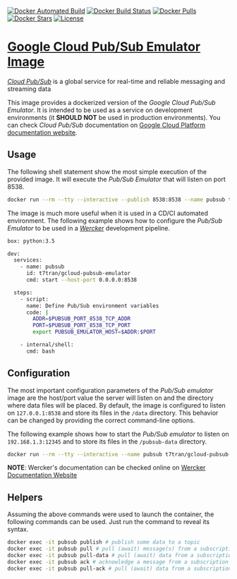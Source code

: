 [![Docker Automated Build](https://img.shields.io/docker/automated/t7tran/gcloud-pubsub-emulator.svg)](https://hub.docker.com/r/t7tran/gcloud-pubsub-emulator/) [![Docker Build Status](https://img.shields.io/docker/build/t7tran/gcloud-pubsub-emulator.svg)](https://hub.docker.com/r/t7tran/gcloud-pubsub-emulator/builds/) [![Docker Pulls](https://img.shields.io/docker/pulls/t7tran/gcloud-pubsub-emulator.svg)](https://hub.docker.com/r/t7tran/gcloud-pubsub-emulator/) [![Docker Stars](https://img.shields.io/docker/stars/t7tran/gcloud-pubsub-emulator.svg)](https://hub.docker.com/r/t7tran/gcloud-pubsub-emulator/) [![License](https://img.shields.io/github/license/t7tran/docker-gcloud-pubsub-emulator.svg)](https://raw.githubusercontent.com/t7tran/docker-gcloud-pubsub-emulator/blob/master/LICENSE.md)

# [Google Cloud Pub/Sub Emulator Image](https://hub.docker.com/r/t7tran/gcloud-pubsub-emulator/)

[*Cloud Pub/Sub*](https://cloud.google.com/pubsub/) is a global service for real-time and reliable messaging and streaming data

This image provides a dockerized version of the *Google Cloud Pub/Sub Emulator*. It is intended to be used as a service on development environments (it **SHOULD NOT** be used in production environments). You can check *Cloud Pub/Sub* documentation on [Google Cloud Platform documentation website](https://cloud.google.com/pubsub/docs/).

## Usage
The following shell statement show the most simple execution of the provided image. It will execute the *Pub/Sub Emulator* that will listen on port 8538.

```sh
docker run --rm --tty --interactive --publish 8538:8538 --name pubsub t7tran/gcloud-pubsub-emulator
```

The image is much more useful when it is used in a CD/CI automated environment. The following example shows how to configure the *Pub/Sub Emulator* to be used in a [*Wercker*](http://www.wercker.com/) development pipeline.

```sh
box: python:3.5

dev:
  services:
    - name: pubsub
      id: t7tran/gcloud-pubsub-emulator
      cmd: start --host-port 0.0.0.0:8538

  steps:
    - script:
      name: Define Pub/Sub environment variables
      code: |
        ADDR=$PUBSUB_PORT_8538_TCP_ADDR
        PORT=$PUBSUB_PORT_8538_TCP_PORT
        export PUBSUB_EMULATOR_HOST=$ADDR:$PORT

    - internal/shell:
      cmd: bash
```

## Configuration
The most important configuration parameters of the *Pub/Sub emulator* image are the host/port value the server will listen on and the directory where data files will be placed. By default, the image is configured to listen on `127.0.0.1:8538` and store its files in the `/data` directory. This behavior can be changed by providing the correct command-line options.

The following example shows how to start the *Pub/Sub emulator* to listen on `192.168.1.3:12345` and to store its files in the `/pubsub-data` directory.

```sh
docker run --rm --tty --interactive --name pubsub t7tran/gcloud-pubsub-emulator start --host-port=192.168.1.3:12345 --data-dir=/pubsub-data
```

**NOTE**: Wercker's documentation can be checked online on [Wercker Documentation Website](http://devcenter.wercker.com/docs/home)

## Helpers

Assuming the above commands were used to launch the container, the following commands can be used. Just run the command to reveal its syntax. 

```sh
docker exec -it pubsub publish # publish some data to a topic
docker exec -it pubsub pull # pull (await) message(s) from a subscription
docker exec -it pubsub pull-data # pull (await) data from a subscription
docker exec -it pubsub ack # acknowledge a message from a subscription
docker exec -it pubsub pull-ack # pull (await) data from a subscription then acknowledge upon receipt
```
